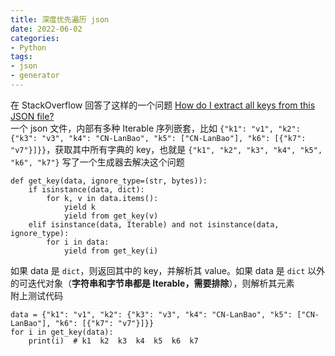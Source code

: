 ```yaml
---
title: 深度优先遍历 json
date: 2022-06-02
categories: 
- Python
tags:
- json
- generator
---
```



在 StackOverflow 回答了这样的一个问题 [How do I extract all keys from this JSON file?](https://stackoverflow.com/questions/72470261/how-do-i-extract-all-keys-from-this-json-file/72470505#72470505)  
一个 json 文件，内部有多种 Iterable 序列嵌套，比如 `{"k1": "v1", "k2": {"k3": "v3", "k4": "CN-LanBao", "k5": ["CN-LanBao"], "k6": [{"k7": "v7"}]}}`，获取其中所有字典的 key，也就是 `{"k1", "k2", "k3", "k4", "k5", "k6", "k7"}`
写了一个生成器去解决这个问题
```
def get_key(data, ignore_type=(str, bytes)):
    if isinstance(data, dict):
        for k, v in data.items():
            yield k
            yield from get_key(v)
    elif isinstance(data, Iterable) and not isinstance(data, ignore_type):
        for i in data:
            yield from get_key(i)
```
如果 data 是 `dict`，则返回其中的 key，并解析其 value。如果 data 是 `dict` 以外的可迭代对象（**字符串和字节串都是 Iterable，需要排除**），则解析其元素  
附上测试代码
```
data = {"k1": "v1", "k2": {"k3": "v3", "k4": "CN-LanBao", "k5": ["CN-LanBao"], "k6": [{"k7": "v7"}]}}
for i in get_key(data):
    print(i)  # k1  k2  k3  k4  k5  k6  k7  
```